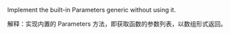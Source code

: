 Implement the built-in Parameters generic without using it.

解释：实现内置的 Parameters 方法，即获取函数的参数列表，以数组形式返回。
